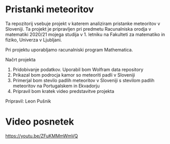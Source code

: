 # Pristanki meteoritov

Ta repozitorij vsebuje projekt v katerem analiziram pristanke meteoritov v Sloveniji. Ta projekt je pripravljen pri predmetu Racunalniska orodja v matematiki 2020/21 mojega studija v 1. letniku na Fakulteti za matematiko in fiziko, Univerza v Ljubljani.

Pri projektu uporabljamo racunalniski program Mathematica.

Načrt projekta

1. Pridobivanje podatkov. Uporabil bom Wolfram data repository
2. Prikazal bom podrocja kamor so meteoriti padli v Sloveniji
3. Primerjal bom stevilo padlih meteoritov v Sloveniji s stevilom padlih meteoritov na Portugalskem in Ekvadorju
4. Pripravil bom kratek video predstavitve projekta


Pripravil: Leon Pušnik

# Video posnetek
https://youtu.be/ZFuKMMmWmVQ

